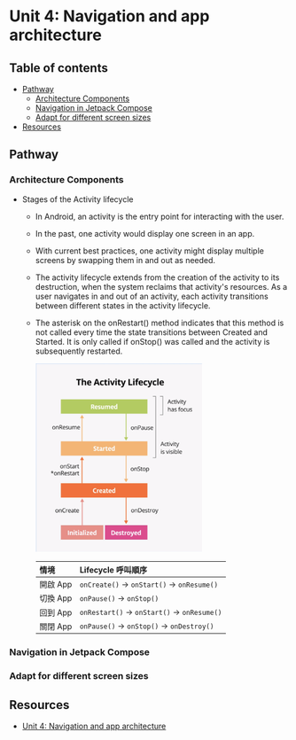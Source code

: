 <!-- omit in toc -->
# Unit 4: Navigation and app architecture

<!-- omit in toc -->
## Table of contents

- [Pathway](#pathway)
  - [Architecture Components](#architecture-components)
  - [Navigation in Jetpack Compose](#navigation-in-jetpack-compose)
  - [Adapt for different screen sizes](#adapt-for-different-screen-sizes)
- [Resources](#resources)

## Pathway

### Architecture Components

- Stages of the Activity lifecycle
  - In Android, an activity is the entry point for interacting with the user.
  - In the past, one activity would display one screen in an app.
  - With current best practices, one activity might display multiple screens by swapping them in and out as needed.
  - The activity lifecycle extends from the creation of the activity to its destruction, when the system reclaims that activity's resources. As a user navigates in and out of an activity, each activity transitions between different states in the activity lifecycle.
  - The asterisk on the onRestart() method indicates that this method is not called every time the state transitions between Created and Started. It is only called if onStop() was called and the activity is subsequently restarted.
  
    <img src="../images/activity_lifecycle.png" alt="The Activity Lifecycle" width="300"/>

    | **情境** | **Lifecycle 呼叫順序**                      |
    | ------- | ------------------------------------------ |
    | 開啟 App | `onCreate()` → `onStart()` → `onResume()`  |
    | 切換 App | `onPause()` → `onStop()`                   |
    | 回到 App | `onRestart()` → `onStart()` → `onResume()` |
    | 關閉 App | `onPause()` → `onStop()` → `onDestroy()`   |

### Navigation in Jetpack Compose

### Adapt for different screen sizes

## Resources

- [Unit 4: Navigation and app architecture](https://developer.android.com/courses/android-basics-compose/unit-4)